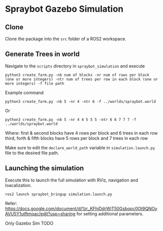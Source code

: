 # Spraybot Gazebo Simulation

## Clone
Clone the package into the ```src``` folder of a ROS2 workspace.

## Generate Trees in world
Navigate to the `scripts` directory in `spraybot_simulation` and execute
```
python3 create_farm.py -nb num of blocks -nr num of rows per block (one or more integers) -ntr num of trees per row in each block (one or more integers) -f file path
```

Example command
```
python3 create_farm.py -nb 5 -nr 4 -ntr 6 -f ../worlds/spraybot.world
```
Or 
```
python3 create_farm.py -nb 5 -nr 4 4 5 5 5 -ntr 6 6 7 7 7 -f ../worlds/spraybot.world
```
Where: 
first & second blocks have 4 rows per block and 6 trees in each row
third, forth & fifth blocks have 5 rows per block and 7 trees in each row

Make sure to edit the `declare_world_path` variable in `simulation.launch.py` file to the desired file path.

## Launching the simulation
Execute this to launch the full simulation with RViz, navigation and loacalization.
```
ros2 launch spraybot_bringup simulation.launch.py
```

Refer: https://docs.google.com/document/d/1zr_KFhjDdrWiT50Gsbopc0Ot9QNOyAVU5Y1utftmqac/edit?usp=sharing for setting additional parameters. 

Only Gazebo Sim
TODO

